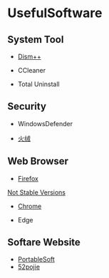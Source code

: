 # UsefulSoftware

## System Tool

- [Dism++](https://www.chuyu.me/zh-Hans/index.html)

- CCleaner

- Total Uninstall

## Security

- WindowsDefender

- [火绒](https://www.huorong.cn/)

## Web Browser

- [Firefox](https://www.mozilla.org/zh-CN/firefox/)

[Not Stable Versions](https://www.mozilla.org/zh-CN/firefox/channel/desktop/)

- [Chrome](https://www.google.com/chrome/)

- Edge

## Softare Website
- [PortableSoft](https://www.portablesoft.org/)
- [52pojie](https://www.52pojie.cn/forum-16-1.html)